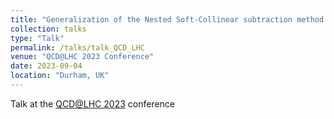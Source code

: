 ```yaml
---
title: "Generalization of the Nested Soft-Collinear subtraction method for NNLO QCD calculation"
collection: talks
type: "Talk"
permalink: /talks/talk_QCD_LHC
venue: "QCD@LHC 2023 Conference"
date: 2023-09-04
location: "Durham, UK"
---
```


Talk at the [QCD@LHC 2023](https://conference.ippp.dur.ac.uk/event/1128/) conference
